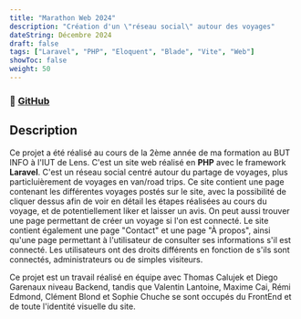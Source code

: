 ```yaml
---
title: "Marathon Web 2024"
description: "Création d'un \"réseau social\" autour des voyages"
dateString: Décembre 2024
draft: false
tags: ["Laravel", "PHP", "Eloquent", "Blade", "Vite", "Web"]
showToc: false
weight: 50
--- 
```

### 🔗 [GitHub](https://github.com/Maxche124/marathon-web-24)

## Description

Ce projet a été réalisé au cours de la 2ème année de ma formation au BUT INFO à l'IUT de Lens. C'est un site web réalisé en **PHP** avec le framework **Laravel**. C'est un réseau social centré autour du partage de voyages, plus particluièrement de voyages en van/road trips. Ce site contient une page contenant les différentes voyages postés sur le site, avec la possibilité de cliquer dessus afin de voir en détail les étapes réalisées au cours du voyage, et de potentiellement liker et laisser un avis. On peut aussi trouver une page permettant de créer un voyage si l'on est connecté. Le site contient également une page \"Contact\" et une page \"À propos\", ainsi qu'une page permettant à l'utilisateur de consulter ses informations s'il est connecté. Les utilisateurs ont des droits différents en fonction de s'ils sont connectés, administrateurs ou de simples visiteurs. 

Ce projet est un travail réalisé en équipe avec Thomas Calujek et Diego Garenaux niveau Backend, tandis que Valentin Lantoine, Maxime Cai, Rémi Edmond, Clément Blond et Sophie Chuche se sont occupés du FrontEnd et de toute l'identité visuelle du site.